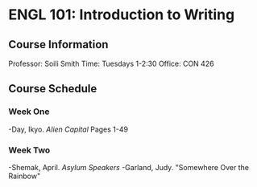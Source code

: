 # **ENGL 101: Introduction to Writing**

## **Course Information**

Professor: Soili Smith
Time: Tuesdays 1-2:30
Office: CON 426

## **Course Schedule**

### Week One

-Day, Ikyo. *Alien Capital* Pages 1-49

### Week Two

-Shemak, April. *Asylum Speakers*
-Garland, Judy. "Somewhere Over the Rainbow"